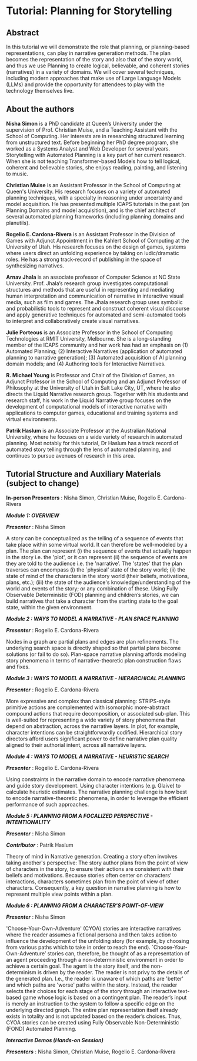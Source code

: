 
# Tutorial: Planning for Storytelling

## Abstract

In this tutorial we will demonstrate the role that planning, or planning-based representations, can play in narrative
generation methods. The plan becomes the representation of the story and also that of the story world, and thus we use
Planning to create logical, believable, and coherent stories (narratives) in a variety of domains. We will cover several
techniques, including modern approaches that make use of Large Language Models (LLMs) and provide the opportunity for
attendees to play with the technology themselves live.


## About the authors

**Nisha Simon** is a PhD candidate at Queen’s University under the supervision of Prof. Christian Muise, and a Teaching
Assistant with the School of Computing. Her interests are in researching structured learning from unstructured
text. Before beginning her PhD degree program, she worked as a Systems Analyst and Web Developer for several years.
Storytelling with Automated Planning is a key part of her current research. When she is not teaching Transformer-based
Models how to tell logical, coherent and believable stories, she enjoys reading, painting, and listening to music.

**Christian Muise** is an Assistant Professor in the School of Computing at Queen's University. His research focuses on
a variety of automated planning techniques, with a specialty in reasoning under uncertainty and model acquisition. He
has presented multiple ICAPS tutorials in the past (on Planning.Domains and model acquisition), and is the chief
architect of several automated planning frameworks (including planning.domains and planutils).

**Rogelio E. Cardona-Rivera** is an Assistant Professor in the Division of Games with Adjunct Appointment in the Kahlert School of Computing at the University of Utah.
His research focuses on the design of games, systems where users direct an unfolding experience by taking on
ludic/dramatic roles. He has a strong track-record of publishing in the space of synthesizing narratives.

**Arnav Jhala** is an associate professor of Computer Science at NC State University. Prof. Jhala’s research group
investigates computational structures and methods that are useful in representing and mediating human interpretation
and communication of narrative in interactive visual media, such as film and games. The Jhala research group uses
symbolic and probabilistic tools to represent and construct coherent visual discourse and apply generative techniques
for automated and semi-automated tools to interpret and collaboratively create visual narratives.

**Julie Porteous** is an Associate Professor in the School of Computing Technologies at RMIT University, Melbourne.
She is a long-standing member of the ICAPS community and her work has had an emphasis on (1) Automated Planning; (2)
Interactive Narratives (application of automated planning to narrative generation); (3) Automated acquisition of AI
planning domain models; and (4) Authoring tools for Interactive Narratives.

**R. Michael Young** is Professor and Chair of the Division of Games, an Adjunct Professor in the School of Computing
and an Adjunct Professor of Philosophy at the University of Utah in Salt Lake City, UT, where he also directs the
Liquid Narrative research group. Together with his students and research staff, his work in the Liquid Narrative group
focuses on the development of computational models of interactive narrative with applications to computer games,
educational and training systems and virtual environments.

**Patrik Haslum** is an Associate Professor at the Australian National University, where he focuses on a wide variety
of research in automated planning. Most notably for this tutorial, Dr Haslum has a track record of automated story
telling through the lens of automated planning, and continues to pursue avenues of research in this area.

## Tutorial Structure and Auxiliary Materials (subject to change)


**In-person Presenters** : Nisha Simon, Christian Muise, Rogelio E. Cardona-Rivera


***Module 1: OVERVIEW***


***Presenter*** : Nisha Simon


A story can be conceptualized as the telling of a sequence of events that take place within some virtual world. It can therefore be well-modeled by a plan. The plan can represent (i) the sequence of events that actually happen in the story i.e. the 'plot', or it can represent (ii) the sequence of events are they are told to the audience i.e. the 'narrative'. The 'states' that the plan traverses can encompass (i) the `physical’ state of the story world; (ii) the state of mind of the characters in the story world (their beliefs, motivations, plans, etc.); (iii) the state of the audience's knowledge/understanding of the world and events of the story; or any combination of these. Using Fully Observable Deterministic (FOD) planning and children’s stories, we can build narratives that take a character from the starting state to the goal state, within the given environment.



***Module 2 : WAYS TO MODEL A NARRATIVE - PLAN SPACE PLANNING***


***Presenter*** : Rogelio E. Cardona-Rivera


Nodes in a graph are partial plans and edges are plan refinements. The underlying search space is directly shaped so that partial plans become solutions (or fail to do so). Plan-space narrative planning affords modeling story phenomena in terms of narrative-theoretic plan construction flaws and fixes.



***Module 3 : WAYS TO MODEL A NARRATIVE - HIERARCHICAL PLANNING***


***Presenter*** : Rogelio E. Cardona-Rivera


More expressive and complex than classical planning: STRIPS-style primitive actions are complemented with isomorphic more-abstract compound actions that require decomposition, or associated sub-plan. This is well-suited for representing a wide variety of story phenomena that depend on abstraction, across the narrative layers. In plot, for example, character intentions can be straightforwardly codified. Hierarchical story directors afford users significant
power to define narrative plan quality aligned to their authorial intent, across all narrative layers.



***Module 4 : WAYS TO MODEL A NARRATIVE - HEURISTIC SEARCH***


***Presenter*** : Rogelio E. Cardona-Rivera


Using constraints in the narrative domain to encode narrative phenomena and guide story development. Using character intentions (e.g. Glaive) to calculate heuristic estimates. The narrative planning challenge is how best to encode narrative-theoretic phenomena, in order to leverage the efficient performance of such approaches.



***Module 5 : PLANNING FROM A FOCALIZED PERSPECTIVE - INTENTIONALITY***


***Presenter*** : Nisha Simon


***Contributor*** : Patrik Haslum


Theory of mind in Narrative generation. Creating a story often involves taking another's perspective: The story author plans from the point of view of characters in the story, to ensure their actions are consistent with their beliefs and motivations. Because stories often center on characters' interactions, characters sometimes plan from the point of view of other characters. Consequently, a key question in narrative planning is how to represent multiple view points within a plan.



***Module 6 : PLANNING FROM A CHARACTER'S POINT-OF-VIEW***


***Presenter*** : Nisha Simon


'Choose-Your-Own-Adventure' (CYOA) stories are interactive narratives where the reader assumes a fictional persona and then takes action to influence the development of the unfolding story (for example, by choosing from various paths which to take in order to reach the end). `Choose-Your-Own-Adventure’ stories can, therefore, be thought of as a representation of an agent proceeding through a non-deterministic environment in order to achieve a certain goal. The agent is the story itself, and the non-determinism is driven by the reader. The reader is not privy to the details of the generated plan. I.e., the reader is unaware of which paths are 'better' and which paths are 'worse' paths within the story. Instead, the reader selects their choices for each stage of the story through an interactive text-based game whose logic is based on a contingent plan. The reader’s input is merely an instruction to the system to follow a specific edge on the underlying directed graph. The entire plan representation itself already exists in totality and is not updated based on the reader’s choices. Thus, CYOA stories can be created using Fully Observable Non-Deterministic (FOND) Automated Planning.



***Interactive Demos (Hands-on Session)***


***Presenters*** : Nisha Simon, Christian Muise, Rogelio E. Cardona-Rivera

